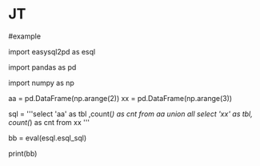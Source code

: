 # JT

#example

import easysql2pd as esql

import pandas as pd

import numpy as np



aa = pd.DataFrame(np.arange(2))
xx = pd.DataFrame(np.arange(3))

sql = '''select 'aa' as tbl ,count(*) as cnt from aa 
        union all 
        select 'xx' as tbl, count(*) as cnt from xx '''


bb = eval(esql.esql_sql)

print(bb)
